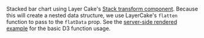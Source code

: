 Stacked bar chart using Layer Cake's [Stack transform component](/guide#stack). Because this will create a nested data structure, we use LayerCake's `flatten` function to pass to the `flatData` prop. See the [server-side rendered example](/example-ssr/BarStacked) for the basic D3 function usage.
